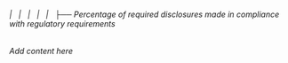 ###### |   |   |   |   |   ├── Percentage of required disclosures made in compliance with regulatory requirements

*Add content here*